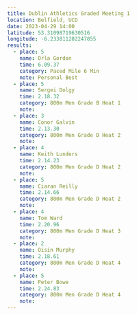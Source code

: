 ```yaml
---
title: Dublin Athletics Graded Meeting 1 
location: Belfield, UCD
date: 2023-04-29 14:00
latitude: 53.31098719630516
longitude: -6.233811202247855
results:
  - place: 5
    name: Orla Gordon
    time: 6.09.37
    category: Paced Mile 6 Min 
    note: Personal Best
  - place: 5
    name: Sergei Dolgy
    time: 2.18.32
    category: 800m Men Grade B Heat 1
    note:
  - place: 3
    name: Conor Galvin
    time: 2.13.30
    category: 800m Men Grade D Heat 2
    note:
  - place: 4
    name: Keith Lunders
    time: 2.14.23 
    category: 800m Men Grade D Heat 2
    note:
  - place: 5
    name: Ciaran Reilly
    time: 2.14.66 
    category: 800m Men Grade D Heat 2
    note:
  - place: 4
    name: Tom Ward
    time: 2.20.96
    category: 800m Men Grade D Heat 3
    note:
  - place: 2
    name: Oisin Murphy
    time: 2.18.61 
    category: 800m Men Grade D Heat 4
    note:
  - place: 5
    name: Peter Bowe
    time: 2.24.83
    category: 800m Men Grade D Heat 4
    note:
---
```

